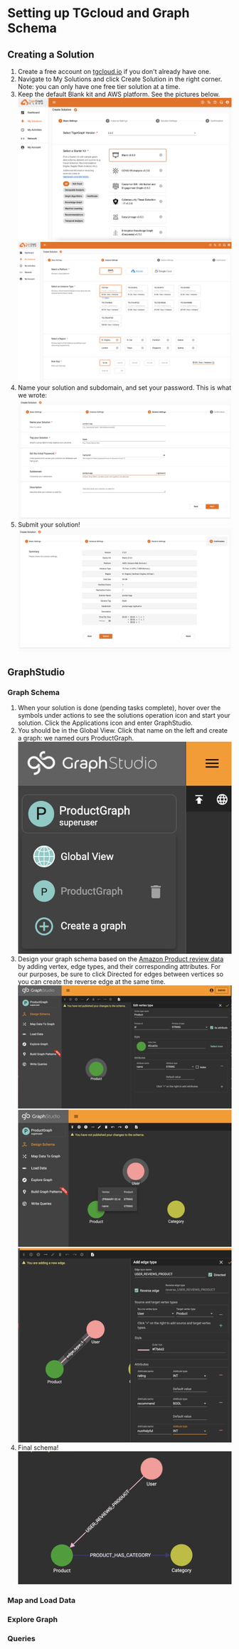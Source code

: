 # Setting up TGcloud and Graph Schema

## Creating a Solution
1. Create a free account on [tgcloud.io](https://tgcloud.io/) if you don't already have one. 
2. Navigate to My Solutions and click Create Solution in the right corner. Note: you can only have one free tier solution at a time. 
3. Keep the default Blank kit and AWS platform. See the pictures below. 
![Blank kit](img/tgcloud1.png)
![Default Settings](img/tgcloud2.png)
4. Name your solution and subdomain, and set your password. This is what we wrote:
![Name Solution](img/tgcloud3.png)
5. Submit your solution!
![Submit Solution](img/tgcloud4.png)

## GraphStudio 
### Graph Schema 
1. When your solution is done (pending tasks complete), hover over the symbols under actions to see the solutions operation icon and start your solution. Click the Applications icon and enter GraphStudio.
2. You should be in the Global View. Click that name on the left and create a graph: we named ours ProductGraph. 
![Submit Solution](img/graphstudio1.png)
3. Design your graph schema based on the [Amazon Product review data]() by adding vertex, edge types, and their corresponding attributes. For our purposes, be sure to click Directed for edges between vertices so you can create the reverse edge at the same time. 
![Submit Solution](img/graphstudio2.png)
![Submit Solution](img/graphstudio3.png)
![Submit Solution](img/graphstudio4.png)
4. Final schema!
![Submit Solution](img/graphstudio5.png)

### Map and Load Data

### Explore Graph

### Queries